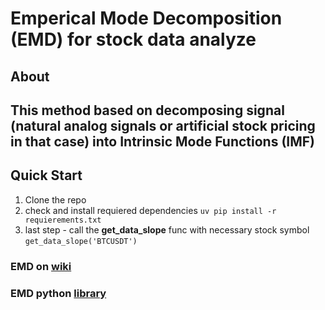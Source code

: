 # Emperical Mode Decomposition (EMD) for stock data analyze

## **About**
## <p>This method based on decomposing signal (natural analog signals or artificial stock pricing in that case) into **Intrinsic Mode Functions** (IMF)</p>

## **Quick Start**
1. Clone the repo
2. check and install requiered dependencies
`uv pip install -r requierements.txt`
3. last step - call the **get_data_slope** func with necessary stock symbol
`get_data_slope('BTCUSDT')`

### EMD on [wiki](https://ru.wikipedia.org/wiki/Empirical_Mode_Decomposition)
### EMD python [library](https://pyemd.readthedocs.io/en/latest/emd.html) 